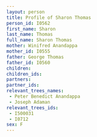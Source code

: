 ```yaml
---
layout: person
title: Profile of Sharon Thomas
person_id: I0562
first_name: Sharon
last_name: Thomas
full_name: Sharon Thomas
mother: Winifred Anandappa
mother_id: I0555
father: George Thomas
father_id: I0560
children:
children_ids:
partners:
partner_ids:
relevant_trees_names:
 - Peter Benedict Anandappa
 - Joseph Adaman
relevant_trees_ids:
 - I500031
 - I0712
sex: F
---
```


